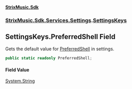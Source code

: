 #### [StrixMusic.Sdk](./index.md 'index')
### [StrixMusic.Sdk.Services.Settings](./StrixMusic-Sdk-Services-Settings.md 'StrixMusic.Sdk.Services.Settings').[SettingsKeys](./StrixMusic-Sdk-Services-Settings-SettingsKeys.md 'StrixMusic.Sdk.Services.Settings.SettingsKeys')
## SettingsKeys.PreferredShell Field
Gets the default value for [PreferredShell](./StrixMusic-Sdk-Services-Settings-SettingsKeys-PreferredShell.md 'StrixMusic.Sdk.Services.Settings.SettingsKeys.PreferredShell') in settings.  
```csharp
public static readonly PreferredShell;
```
#### Field Value
[System.String](https://docs.microsoft.com/en-us/dotnet/api/System.String 'System.String')  
